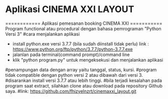 # Aplikasi CINEMA XXI LAYOUT

============ Aplikasi pemesanan booking CINEMA XXI ===========
Program functional atau procedural dengan bahasa pemrograman "Python Versi 3"
 #cara menjalankan aplikasi
 - install python.exe versi 3.7.7 (bila sudah diinstall tidak perlu)
   link : https://www.python.org/ftp/python/3.7.7/python-3.7.7.exe
 - jalanlan pada terminal(command prompt)/command line
 - klik "python program.py" untuk mengeksekusi dan menjalankan aplikasi

 #penampungan data dengan array yaitu tanggal, status, kursi.
 #program tidak compatible dengan python versi 2 atau dibawah dari versi 3.
 #disarankan install versi 3.7.7 atau lebih tinggi.
 #bila terjadi kesalahan pada program saat extract, silahkan clone atau download pada repository Github saya. 
 #link: https://github.com/fhizyelnzrt/cinemaxxi_layout.git